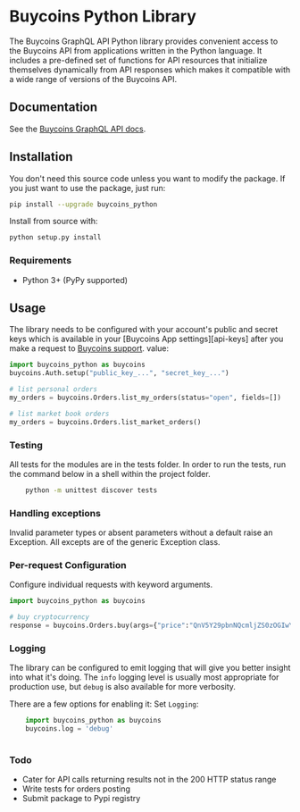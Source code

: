 # Buycoins Python Library


The Buycoins GraphQL API Python library provides convenient access to the Buycoins API from
applications written in the Python language. It includes a pre-defined set of
functions for API resources that initialize themselves dynamically from API
responses which makes it compatible with a wide range of versions of the Buycoins
API.

## Documentation

See the [Buycoins GraphQL API docs](https://developers.buycoins.africa/).

## Installation

You don't need this source code unless you want to modify the package. If you just
want to use the package, just run:

```sh
pip install --upgrade buycoins_python
```

Install from source with:

```sh
python setup.py install
```

### Requirements

-   Python 3+ (PyPy supported)

## Usage

The library needs to be configured with your account's public and secret keys which is
available in your [Buycoins App settings][api-keys] after you make a request to [Buycoins support](mailto:support@buycoins.africa).
value:

```python
import buycoins_python as buycoins
buycoins.Auth.setup("public_key_...", "secret_key_...")

# list personal orders
my_orders = buycoins.Orders.list_my_orders(status="open", fields=[])

# list market book orders
my_orders = buycoins.Orders.list_market_orders()

```
### Testing

All tests for the modules are in the tests folder. In order to run the tests, run the command below in a shell within the project folder.

```bash
    python -m unittest discover tests  
```

### Handling exceptions

Invalid parameter types or absent parameters without a default raise an Exception. All excepts are of the generic Exception class. 

### Per-request Configuration

Configure individual requests with keyword arguments. 

```python
import buycoins_python as buycoins

# buy cryptocurrency
response = buycoins.Orders.buy(args={"price":"QnV5Y29pbnNQcmljZS0zOGIwYTg1Yi1jNjA1LTRhZjAtOWQ1My01ODk1MGVkMjUyYmQ=", "coin_amount":0.02, "cryptocurrency":"bitcoin"})

```

### Logging

The library can be configured to emit logging that will give you better insight
into what it's doing. The `info` logging level is usually most appropriate for
production use, but `debug` is also available for more verbosity.

There are a few options for enabling it:
Set `Logging`:
```python
    import buycoins_python as buycoins
    buycoins.log = 'debug'
    
```

### Todo
- Cater for API calls returning results not in the 200 HTTP status range
- Write tests for orders posting
- Submit package to Pypi registry
